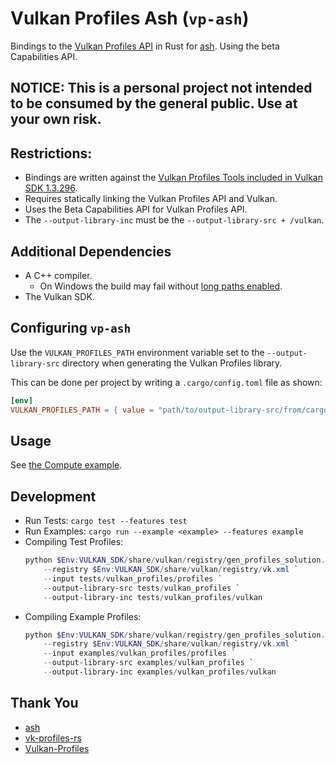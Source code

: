 # Vulkan Profiles Ash (`vp-ash`)
Bindings to the [Vulkan Profiles API](https://vulkan.lunarg.com/doc/view/1.3.296.0/windows/profiles_api_library.html) in Rust for [ash](https://github.com/ash-rs/ash). Using the beta Capabilities API.

## **NOTICE: This is a personal project not intended to be consumed by the general public. Use at your own risk.**

## Restrictions:
* Bindings are written against the [Vulkan Profiles Tools included in Vulkan SDK 1.3.296](https://github.com/KhronosGroup/Vulkan-Profiles/tree/v1.3.296).
* Requires statically linking the Vulkan Profiles API and Vulkan.
* Uses the Beta Capabilities API for Vulkan Profiles API.
* The `--output-library-inc` must be the `--output-library-src + /vulkan`.

## Additional Dependencies
* A C++ compiler.
    * On Windows the build may fail without [long paths enabled](https://learn.microsoft.com/en-us/windows/win32/fileio/maximum-file-path-limitation?tabs=registry#enable-long-paths-in-windows-10-version-1607-and-later).
* The Vulkan SDK.

## Configuring `vp-ash`
Use the `VULKAN_PROFILES_PATH` environment variable set to the `--output-library-src` directory when generating the Vulkan Profiles library.

This can be done per project by writing a `.cargo/config.toml` file as shown:

```toml
[env]
VULKAN_PROFILES_PATH = { value = "path/to/output-library-src/from/cargo.toml", force = true, relative = true }
```

## Usage
See [the Compute example](./examples/compute.rs).

## Development

- Run Tests: `cargo test --features test`
- Run Examples: `cargo run --example <example> --features example`
- Compiling Test Profiles:
    ```powershell
    python $Env:VULKAN_SDK/share/vulkan/registry/gen_profiles_solution.py `
        --registry $Env:VULKAN_SDK/share/vulkan/registry/vk.xml `
        --input tests/vulkan_profiles/profiles `
        --output-library-src tests/vulkan_profiles `
        --output-library-inc tests/vulkan_profiles/vulkan
    ```
- Compiling Example Profiles:
    ```powershell
    python $Env:VULKAN_SDK/share/vulkan/registry/gen_profiles_solution.py `
        --registry $Env:VULKAN_SDK/share/vulkan/registry/vk.xml `
        --input examples/vulkan_profiles/profiles `
        --output-library-src examples/vulkan_profiles `
        --output-library-inc examples/vulkan_profiles/vulkan
    ```

## Thank You

* [ash](https://github.com/ash-rs/ash)
* [vk-profiles-rs](https://github.com/CodingRays/vk-profiles-rs)
* [Vulkan-Profiles](https://github.com/KhronosGroup/Vulkan-Profiles)
